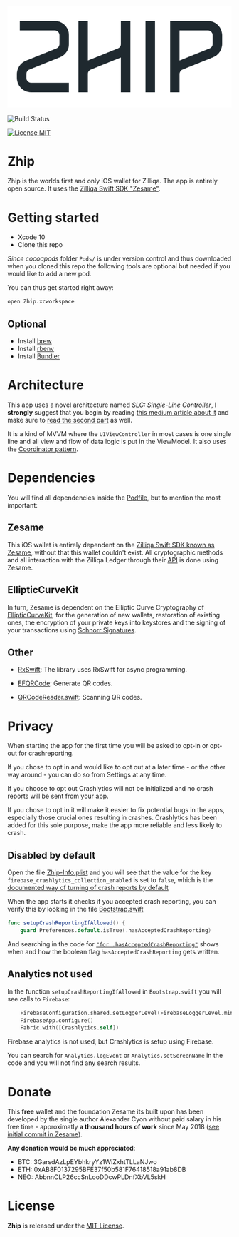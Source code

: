 ![ZhipLogo](zhip-logo.png)

![Build Status](https://app.bitrise.io/app/257ea698a1e55eec/status.svg?token=Cy4YjEgbtcNYxkJqTtNX3Q&branch=develop)

[![License MIT](https://img.shields.io/badge/license-MIT-blue.svg)](LICENSE)

# Zhip
Zhip is the worlds first and only iOS wallet for Zilliqa. The app is entirely open source. It uses the [Zilliqa Swift SDK "Zesame"](https://github.com/OpenZesame/Zesame).

# Getting started
-  Xcode 10
- Clone this repo

*Since cocoapods* folder `Pods/` is under version control and thus downloaded when you cloned this repo the following tools are optional but needed if you would like to add a new pod.

You can thus get started right away:
```bash
open Zhip.xcworkspace
```

## Optional
- Install [brew](https://brew.sh/)
- Install [rbenv](https://github.com/rbenv/rbenv)
- Install [Bundler](https://bundler.io/)

# Architecture
This app uses a novel architecture named *SLC: Single-Line Controller*, I **strongly** suggest that you begin by reading [this medium article about it](https://medium.com/@sajjon/single-line-controller-fbe474857787) and make sure to [read the second part](https://medium.com/@sajjon/single-line-controller-advanced-case-406e76731ee6) as well.

It is a kind of MVVM where the `UIViewController` in most cases is one single line and all view and flow of data logic is put in the ViewModel. It also uses the [Coordinator pattern](http://khanlou.com/2015/10/coordinators-redux/).

# Dependencies
You will find all dependencies inside the [Podfile](https://github.com/OpenZesame/Zhip/blob/develop/Podfile), but to mention the most important:

## Zesame
This iOS wallet is entirely dependent on the [Zilliqa Swift SDK known as Zesame](https://github.com/OpenZesame/Zesame), without that this wallet couldn't exist. All cryptographic methods and all interaction with the Zilliqa Ledger through their [API](https://apidocs.zilliqa.com/#introduction) is done using Zesame.

## EllipticCurveKit
In turn, Zesame is dependent on the Elliptic Curve Cryptography of [EllipticCurveKit]((https://github.com/Sajjon/EllipticCurveKit)), for the generation of new wallets, restoration of existing ones, the encryption of your private keys into keystores and the signing of your transactions using [Schnorr Signatures](https://en.wikipedia.org/wiki/Schnorr_signature).

## Other

- [RxSwift](https://github.com/ReactiveX/RxSwift): The library uses RxSwift for async programming.

- [EFQRCode](https://github.com/EFPrefix/EFQRCode): Generate QR codes.

- [QRCodeReader.swift](https://github.com/yannickl/QRCodeReader.swift): Scanning QR codes.


# Privacy
When starting the app for the first time you will be asked to opt-in or opt-out for crashreporting. 

If you chose to opt in and would like to opt out at a later time - or the other way around - you can do so from Settings at any time. 

If you choose to opt out Crashlytics will not be initialized and no crash reports will be sent from your app. 

If you chose to opt in it will make it easier to fix potential bugs in the apps, especially those crucial ones resulting in crashes. Crashlytics has been added for this sole purpose, make the app more reliable and less likely to crash. 

## Disabled by default
Open the file [Zhip-Info.plist](Source/Application/Zhip-Info.plist) and you will see that the value for the key `firebase_crashlytics_collection_enabled` is set to `false`, which is the [documented way of turning of crash reports by default](https://firebase.google.com/docs/crashlytics/customize-crash-reports)

When the app starts it checks if you accepted crash reporting, you can verify this by looking in the file [Bootstrap.swift](Source/Application/Utils/Bootstrap.swift) 
```swift
func setupCrashReportingIfAllowed() {
    guard Preferences.default.isTrue(.hasAcceptedCrashReporting)
```

And searching in the code for [`"for .hasAcceptedCrashReporting"`](https://github.com/OpenZesame/Zhip/search?l=Swift&q=%22for%3A+.hasAcceptedCrashReporting%22) shows when and how the boolean flag `hasAcceptedCrashReporting` gets written.

## Analytics not used
In the function `setupCrashReportingIfAllowed` in `Bootstrap.swift` you will see calls to `Firebase`:
```swift
    FirebaseConfiguration.shared.setLoggerLevel(FirebaseLoggerLevel.min)
    FirebaseApp.configure()
    Fabric.with([Crashlytics.self])
```
Firebase analytics is not used, but Crashlytics is setup using Firebase.

You can search for `Analytics.logEvent` or `Analytics.setScreenName` in the code and you will not find any search results.

# Donate
This **free** wallet and the foundation Zesame its built upon has been developed by the single author Alexander Cyon without paid salary in his free time - approximatly **a thousand hours of work** since May 2018 ([see initial commit in Zesame](https://github.com/OpenZesame/Zesame/commit/d948741f3e3d38a9962cc9a23552622a303e7ff4)). 

**Any donation would be much appreciated**:

- BTC: 3GarsdAzLpEYbhkryYz1WiZxhtTLLaNJwo
- ETH: 0xAB8F0137295BFE37f50b581F76418518a91ab8DB
- NEO: AbbnnCLP26ccSnLooDDcwPLDnfXbVL5skH

# License

**Zhip** is released under the [MIT License](LICENSE).
